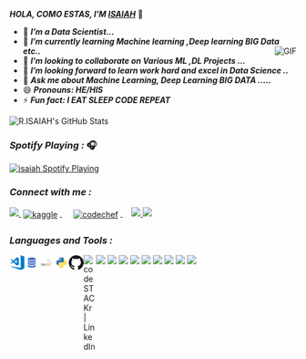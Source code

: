 ***HOLA, COMO ESTAS, I'M [ISAIAH](https://www.linkedin.com/in/isaiah-96a366179/)*** 👋

- 🔭 ***I’m a Data Scientist...***
- 🌱 ***I’m currently learning Machine learning ,Deep learning BIG Data  etc..***     <img align="right" alt="GIF" src="https://media.giphy.com/media/l4JzdwJ33hz12Gw6s/giphy.gif" />
- 👯 ***I’m looking to collaborate on Various ML ,DL Projects ...***
- 🤔 ***I’m looking forward to learn work hard and excel in Data Science ..***
- 💬 ***Ask me about Machine Learning, Deep Learning BIG DATA .....***
- 😄 ***Pronouns: HE/HIS***
- ⚡ ***Fun fact: I EAT SLEEP CODE REPEAT***

![***R.ISAIAH's GitHub Stats***](https://github-readme-stats.vercel.app/api?username=ISAIAH-Git&count_private=true&theme=gotham)   


### ***Spotify Playing :*** 🎧
[<img src="https://now-playing-codestackr.vercel.app/api/spotify-playing" alt="isaiah Spotify Playing" width="350" />](https://www.spotify.com/in/account/overview/?utm_source=play&utm_campaign=wwwredirect)

### ***Connect with me :***

<a href="https://www.linkedin.com/in/isaiah-96a366179/">
<img src="https://img.shields.io/badge/linkedin%20-%230077B5.svg?&style=for-the-badge&logo=linkedin&logoColor=white"/>
</a>


<a href="https://www.kaggle.com/isaiahshade/account">
  <img src="https://img.shields.io/badge/-kaggle-blue?style=for-the-badge&labelColor=black&logo=kaggle&logoColor=61DBFB)" alt="kaggle" style="vertical-align:top; margin:4px">
</a>&nbsp;&nbsp;&nbsp; 

<a href="https://www.codechef.com/users/isaiah_715">
  <img src="https://img.shields.io/badge/-codechef-red?style=for-the-badge&labelColor=black&logo=codechef&logoColor=f5f6f7d)" alt="codechef" style="vertical-align:top; margin:4px">
</a>&nbsp;&nbsp;&nbsp;

<a href="https://www.hackerrank.com/isaiahisaiah715">
  <img src="https://img.shields.io/badge/-Hackerrank-2EC866?style=for-the-badge&logo=HackerRank&logoColor=white"/> 
 </a>
 
 <a href="https://stackoverflow.com/users/14104661/isaiah-shady">
   <img src="https://img.shields.io/badge/-Stack%20overflow-FE7A16?style=for-the-badge&logo=stack-overflow&logoColor=white"/>  
 </a>

  

### ***Languages and Tools :***
<img align="left" alt="Visual Studio Code" width="26px" src="https://raw.githubusercontent.com/github/explore/80688e429a7d4ef2fca1e82350fe8e3517d3494d/topics/visual-studio-code/visual-studio-code.png" /> <img align="left" alt="SQL" width="26px" src="https://raw.githubusercontent.com/github/explore/80688e429a7d4ef2fca1e82350fe8e3517d3494d/topics/sql/sql.png" />  <img align="left" alt="MySQL" width="26px" src="https://raw.githubusercontent.com/github/explore/80688e429a7d4ef2fca1e82350fe8e3517d3494d/topics/mysql/mysql.png" />  <img align="left" alt="Python" width="26px" src="https://raw.githubusercontent.com/github/explore/80688e429a7d4ef2fca1e82350fe8e3517d3494d/topics/python/python.png" />  <img align="left" alt="GitHub" width="26px" src="https://raw.githubusercontent.com/github/explore/78df643247d429f6cc873026c0622819ad797942/topics/github/github.png" />  <img src="https://img.shields.io/badge/numpy%20-%23013243.svg?&style=for-the-badge&logo=numpy&logoColor=white" />  <img src="https://img.shields.io/badge/pandas%20-%23150458.svg?&style=for-the-badge&logo=pandas&logoColor=white" />  <img src="https://img.shields.io/badge/flask%20-%23000.svg?&style=for-the-badge&logo=flask&logoColor=white"/>  <img src="https://img.shields.io/badge/django%20-%23092E20.svg?&style=for-the-badge&logo=django&logoColor=white"/>  <img align="left" alt="codeSTACKr | LinkedIn" width="22px" src="https://cdn.jsdelivr.net/npm/simple-icons@v3/icons/tableau.svg" />  <img src="https://img.shields.io/badge/Jupyter%20-%23F37626.svg?&style=for-the-badge&logo=Jupyter&logoColor=white" />  <img src ="https://img.shields.io/badge/oracle%20-%23F00000.svg?&style=for-the-badge&logo=oracle&logoColor=white" />   <img src="https://img.shields.io/badge/Keras%20-%23D00000.svg?&style=for-the-badge&logo=Keras&logoColor=white"/>  <img src="https://img.shields.io/badge/TensorFlow%20-%23FF6F00.svg?&style=for-the-badge&logo=TensorFlow&logoColor=white" />   <img src="https://img.shields.io/badge/apache%20-%23D42029.svg?&style=for-the-badge&logo=apache&logoColor=white"/>

